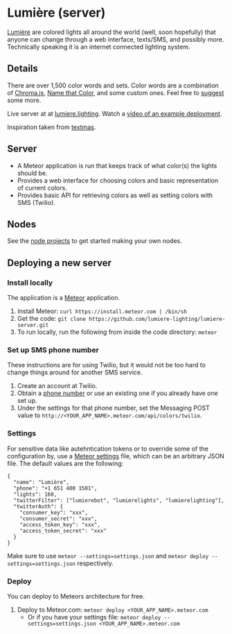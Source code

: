 # Lumière (server)

[Lumière](http://lumiere.lighting) are colored lights all around the world (well, soon hopefully) that anyone can change through a web interface, texts/SMS, and possibly more.  Technically speaking it is an internet connected lighting system.

## Details

There are over 1,500 color words and sets.  Color words are a combination of [Chroma.js](https://github.com/gka/chroma.js/blob/master/src/colors/w3cx11.coffee), [Name that Color](https://github.com/gka/chroma.js/blob/master/src/colors/colorbrewer.coffee), and some custom ones.  Feel free to [suggest](https://github.com/lumiere-lighting/lumiere-server/issues) some more.

Live server at at [lumiere.lighting](http://lumiere.lighting).  Watch a [video of an example deployment](https://www.youtube.com/watch?v=_k-bI2xsQ-s).

Inspiration taken from [textmas](https://github.com/emilyville/textmas).

## Server

* A Meteor application is run that keeps track of what color(s) the lights should be.
* Provides a web interface for choosing colors and basic representation of current colors.
* Provides basic API for retrieving colors as well as setting colors with SMS (Twilio).

## Nodes

See the [node projects](https://github.com/lumiere-lighting) to get started making your own nodes.

## Deploying a new server

### Install locally

The application is a [Meteor](http://www.meteor.com/) application.

1. Install Meteor: `curl https://install.meteor.com | /bin/sh`
1. Get the code: `git clone https://github.com/lumiere-lighting/lumiere-server.git`
1. To run locally, run the following from inside the code directory: `meteor`

### Set up SMS phone number

These instructions are for using Twilio, but it would not be too hard to change things around for another SMS service.

1. Create an account at Twilio.
1. Obtain a [phone number](https://www.twilio.com/user/account/phone-numbers) or use an existing one if you already have one set up.
1. Under the settings for that phone number, set the Messaging POST value to `http://<YOUR_APP_NAME>.meteor.com/api/colors/twilio`.

### Settings

For sensitive data like autehntication tokens or to override some of the configuration by, use a [Meteor settings](http://docs.meteor.com/#meteor_settings) file, which can be an arbitrary JSON file.  The default values are the following:

    {
      "name": "Lumière",
      "phone": "+1 651 400 1501",
      "lights": 160,
      "twitterFilter": ["lumierebot", "lumierelights", "lumierelighting"],
      "twitterAuth": {
        "consumer_key": "xxx",
        "consumer_secret": "xxx",
        "access_token_key": "xxx",
        "access_token_secret": "xxx"
      }
    }

Make sure to use `meteor --settings=settings.json` and `meteor deploy --settings=settings.json` respectively.

### Deploy

You can deploy to Meteors architecture for free.

1. Deploy to Meteor.com: `meteor deploy <YOUR_APP_NAME>.meteor.com`
    * Or if you have your settings file: `meteor deploy --settings=settings.json <YOUR_APP_NAME>.meteor.com`
